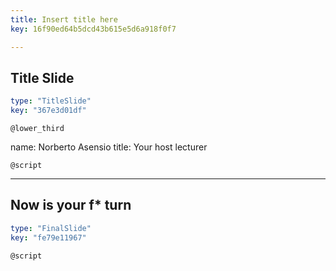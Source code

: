 ```yaml
---
title: Insert title here
key: 16f90ed64b5dcd43b615e5d6a918f0f7

---
```

## Title Slide

```yaml
type: "TitleSlide"
key: "367e3d01df"
```

`@lower_third`

name: Norberto Asensio
title: Your host lecturer


`@script`



---
## Now is your f* turn

```yaml
type: "FinalSlide"
key: "fe79e11967"
```

`@script`


